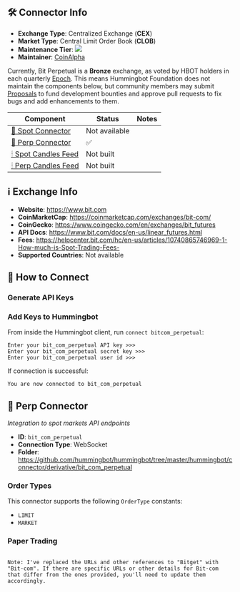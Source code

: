 ## 🛠 Connector Info

- **Exchange Type**: Centralized Exchange (**CEX**)
- **Market Type**: Central Limit Order Book (**CLOB**)
- **Maintenance Tier**: ![](https://img.shields.io/static/v1?label=Hummingbot&message=BRONZE&color=green)
- **Maintainer**: [CoinAlpha](https://coinalpha.com)

Currently, Bit Perpetual is a **Bronze** exchange, as voted by HBOT holders in each quarterly [Epoch](/governance/epochs). This means Hummingbot Foundation does not maintain the components below, but community members may submit [Proposals](/governance/proposals) to fund development bounties and approve pull requests to fix bugs and add enhancements to them.

| Component | Status | Notes | 
| --------- | ------ | ----- |
| [🔀 Spot Connector](#spot-connector) | Not available |
| [🔀 Perp Connector](#perp-connector) | ✅ |
| [🕯 Spot Candles Feed](#spot-candles-feed) | Not built  | 
| [🕯 Perp Candles Feed](#perp-candles-feed) | Not built  | 

## ℹ️ Exchange Info

- **Website**: <https://www.bit.com>
- **CoinMarketCap**: <https://coinmarketcap.com/exchanges/bit-com/>
- **CoinGecko**: <https://www.coingecko.com/en/exchanges/bit_futures>
- **API Docs**: <https://www.bit.com/docs/en-us/linear_futures.html>
- **Fees**: <https://helpcenter.bit.com/hc/en-us/articles/10740865746969-1-How-much-is-Spot-Trading-Fees->
- **Supported Countries**: Not available

## 🔑 How to Connect

### Generate API Keys

### Add Keys to Hummingbot

From inside the Hummingbot client, run `connect bitcom_perpetual`:

```
Enter your bit_com_perpetual API key >>>
Enter your bit_com_perpetual secret key >>>
Enter your bit_com_perpetual user id >>>
```

If connection is successful:

```
You are now connected to bit_com_perpetual
```
## 🔀 Perp Connector
*Integration to spot markets API endpoints*

- **ID**: `bit_com_perpetual`
- **Connection Type**: WebSocket
- **Folder**: <https://github.com/hummingbot/hummingbot/tree/master/hummingbot/connector/derivative/bit_com_perpetual>

### Order Types

This connector supports the following `OrderType` constants:

- `LIMIT`
- `MARKET`

### Paper Trading
```

Note: I've replaced the URLs and other references to "Bitget" with "Bit-com". If there are specific URLs or other details for Bit-com that differ from the ones provided, you'll need to update them accordingly.